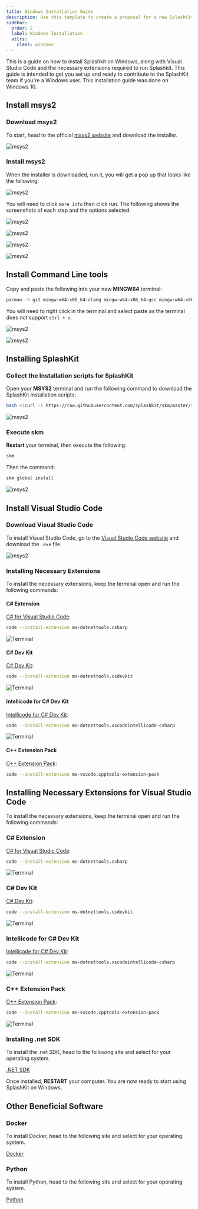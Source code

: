 ```yaml
---
title: Windows Installation Guide
description: Use this template to create a proposal for a new SplashKit tutorial.
sidebar:
  order: 2
  label: Windows Installation
  attrs:
    class: windows
---
```


This is a guide on how to install Splashkit on Windows, along with Visual Studio Code and the necessary extensions required to run Splashkit. This guide is intended to get you set up and ready to contribute to the SplashKit team if you're a Windows user. This installation guide was done on Windows 10.

## Install msys2

### Download msys2

To start, head to the official [msys2 website](https://www.msys2.org/) and download the installer.

![msys2](/splashkit/windows-installation-fig1.png)

### Install msys2

When the installer is downloaded, run it, you will get a pop up that looks like the following:

![msys2](/splashkit/windows-installation-fig2.png)

You will need to click `more info` then click run. The following shows the screenshots of each step and the options selected:


![msys2](/splashkit/windows-installation-fig4.png)

![msys2](/splashkit/windows-installation-fig5.png)

![msys2](/splashkit/windows-installation-fig6.png)

![msys2](/splashkit/windows-installation-fig7.png)

## Install Command Line tools

Copy and paste the following into your new **MINGW64** terminal:

```bash
pacman -S git mingw-w64-x86_64-clang mingw-w64-x86_64-gcc mingw-w64-x86_64-gdb --noconfirm --disable-download-timeout
```

You will need to right click in the terminal and select paste as the terminal does not support `ctrl + v`.

![msys2](/splashkit/windows-installation-fig8.png)

![msys2](/splashkit/windows-installation-fig9.png)

## Installing SplashKit

### Collect the Installation scripts for SplashKit

Open your **MSYS2** terminal and run the following command to download the SplashKit installation scripts:

```bash
bash <(curl -s https://raw.githubusercontent.com/splashkit/skm/master/install-scripts/skm-install.sh)
```

![msys2](/splashkit/windows-installation-fig10.png)

### Execute skm

**Restart** your terminal, then execute the following:

```bash
skm
```

Then the command:

```bash
skm global install
```

![msys2](/splashkit/windows-installation-fig11.png)

## Install Visual Studio Code

### Download Visual Studio Code

To install Visual Studio Code, go to the [Visual Studio Code website](https://code.visualstudio.com/) and download the `.exe` file.

![msys2](/splashkit/windows-installation-fig12.png)

### Installing Necessary Extensions

To install the necessary extensions, keep the terminal open and run the following commands:

#### C# Extension

[C# for Visual Studio Code](https://marketplace.visualstudio.com/items?itemName=ms-dotnettools.csharp):

```bash
code --install-extension ms-dotnettools.csharp
```

![Terminal](/splashkit/linux-installation-fig12.png)

#### C# Dev Kit

[C# Dev Kit](https://marketplace.visualstudio.com/items?itemName=ms-dotnettools.csdevkit):

```bash
code --install-extension ms-dotnettools.csdevkit
```

![Terminal](/splashkit/linux-installation-fig13.png)

#### Intellicode for C# Dev Kit

[Intellicode for C# Dev Kit](https://marketplace.visualstudio.com/items?itemName=ms-dotnettools.vscodeintellicode-csharp):

```bash
code --install-extension ms-dotnettools.vscodeintellicode-csharp
```

![Terminal](/splashkit/linux-installation-fig14.png)

#### C++ Extension Pack

[C++ Extension Pack](https://marketplace.visualstudio.com/items?itemName=ms-vscode.cpptools-extension-pack):

```bash
code --install-extension ms-vscode.cpptools-extension-pack
```

## Installing Necessary Extensions for Visual Studio Code

To install the necessary extensions, keep the terminal open and run the following commands:

### C# Extension

[C# for Visual Studio Code](https://marketplace.visualstudio.com/items?itemName=ms-dotnettools.csharp):

```bash
code --install-extension ms-dotnettools.csharp
```

![Terminal](/splashkit/windows-installation-fig15.png)

### C# Dev Kit

[C# Dev Kit](https://marketplace.visualstudio.com/items?itemName=ms-dotnettools.csdevkit):

```bash
code --install-extension ms-dotnettools.csdevkit
```

![Terminal](/splashkit/windows-installation-fig16.png)

### Intellicode for C# Dev Kit

[Intellicode for C# Dev Kit](https://marketplace.visualstudio.com/items?itemName=ms-dotnettools.vscodeintellicode-csharp):

```bash
code --install-extension ms-dotnettools.vscodeintellicode-csharp
```

![Terminal](/splashkit/windows-installation-fig17.png)

### C++ Extension Pack

[C++ Extension Pack](https://marketplace.visualstudio.com/items?itemName=ms-vscode.cpptools-extension-pack):

```bash
code --install-extension ms-vscode.cpptools-extension-pack
```

![Terminal](/splashkit/windows-installation-fig18.png)

### Installing .net SDK

To install the .net SDK, head to the following site and select for your operating system.

[.NET SDK](https://dotnet.microsoft.com/en-us/download)

Once installed, **RESTART** your computer. You are now ready to start using SplashKit on Windows.

## Other Beneficial Software

### Docker

To install Docker, head to the following site and select for your operating system.

[Docker](https://docs.docker.com/desktop/install/windows-install/)

### Python

To install Python, head to the following site and select for your operating system.

[Python](https://www.python.org/downloads/)
